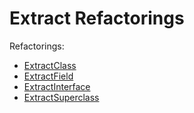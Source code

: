 <!--
GENERATED FILE - DO NOT EDIT
This file was generated by [MarkdownSnippets](https://github.com/SimonCropp/MarkdownSnippets).
Source File: /docs/Extract/mdsource/README.source.md
To change this file edit the source file and then execute ./run_markdown_templates.sh.
-->

# Extract Refactorings

Refactorings:

* [ExtractClass](ExtractClass/)
* [ExtractField](ExtractField/)
* [ExtractInterface](ExtractInterface/)
* [ExtractSuperclass](ExtractSuperclass/)
